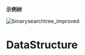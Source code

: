 **示例树**

![binarysearchtree_improved](D:\golang\DataStructure\binarysearchtree_improved.png)

# DataStructure
